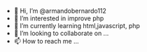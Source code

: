 - 👋 Hi, I’m @armandobernardo112
- 👀 I’m interested in improve php
- 🌱 I’m currently learning html,javascript, php
- 💞️ I’m looking to collaborate on ...
- 📫 How to reach me ...

<!---
armandobernardo112/armandobernardo112 is a ✨ special ✨ repository because its `README.md` (this file) appears on your GitHub profile.
You can click the Preview link to take a look at your changes.
--->

